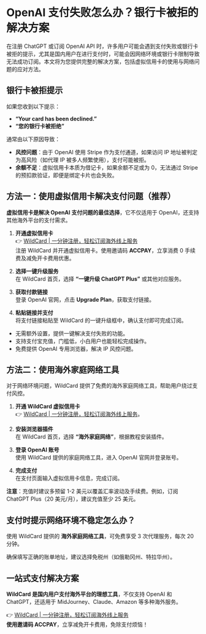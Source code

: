 # OpenAI 支付失败怎么办？银行卡被拒的解决方案

在注册 ChatGPT 或订阅 OpenAI API 时，许多用户可能会遇到支付失败或银行卡被拒的提示，尤其是国内用户在进行支付时，可能会因网络环境或银行卡限制导致无法成功订阅。本文将为您提供完整的解决方案，包括虚拟信用卡的使用与网络问题的应对方法。

## 银行卡被拒提示

如果您收到以下提示：

- **“Your card has been declined.”**
- **“您的银行卡被拒绝”**

通常由以下原因导致：

- **风控问题**：由于 OpenAI 使用 Stripe 作为支付通道，如果访问 IP 地址被判定为高风险（如代理 IP 被多人频繁使用），支付可能被拒。
- **余额不足**：虚拟信用卡本质为借记卡，如果余额不足或为 0，无法通过 Stripe 的预扣款验证，即便是绑定卡片也会失败。

## 方法一：使用虚拟信用卡解决支付问题（推荐）

**虚拟信用卡是解决 OpenAI 支付问题的最佳选择**，它不仅适用于 OpenAI，还支持其他海外平台的支付需求。

1. **开通虚拟信用卡**  
   👉 [WildCard | 一分钟注册，轻松订阅海外线上服务](https://bbtdd.com/WildCard)  
   注册 WildCard 并开通虚拟信用卡。使用邀请码 **ACCPAY**，立享消费 0 手续费及减免开卡费用优惠。

2. **选择一键升级服务**  
   在 WildCard 首页，选择 **“一键升级 ChatGPT Plus”** 或其他对应服务。

3. **获取付款链接**  
   登录 OpenAI 官网，点击 **Upgrade Plan**，获取支付链接。

4. **粘贴链接并支付**  
   将支付链接粘贴至 WildCard 的一键升级框中，确认支付即可完成订阅。

- 无需额外设置，提供一键解决支付失败的功能。
- 支持支付宝充值，门槛低，小白用户也能轻松完成操作。
- 免费提供 OpenAI 专用浏览器，解决 IP 风控问题。

## 方法二：使用海外家庭网络工具

对于网络环境问题，WildCard 提供了免费的海外家庭网络工具，帮助用户绕过支付风控。

1. **开通 WildCard 虚拟信用卡**  
   👉 [WildCard | 一分钟注册，轻松订阅海外线上服务](https://bbtdd.com/WildCard)。

2. **安装浏览器插件**  
   在 WildCard 首页，选择 **“海外家庭网络”**，根据教程安装插件。

3. **登录 OpenAI 账号**  
   使用 WildCard 提供的家庭网络工具，进入 OpenAI 官网并登录账号。

4. **完成支付**  
   在支付页面输入虚拟信用卡信息，完成订阅。

**注意**：充值时建议多预留 1-2 美元以覆盖汇率波动及手续费。例如，订阅 ChatGPT Plus（20 美元/月），建议充值至少 25 美元。

## 支付时提示网络环境不稳定怎么办？

使用 WildCard 提供的 **海外家庭网络工具**，可免费享受 3 次代理服务，每次 20 分钟。

确保填写正确的账单地址，建议选择免税州（如俄勒冈州、特拉华州）。

## 一站式支付解决方案

**WildCard 是国内用户支付海外平台的理想工具**，不仅支持 OpenAI 和 ChatGPT，还适用于 MidJourney、Claude、Amazon 等多种海外服务。

👉 [WildCard | 一分钟注册，轻松订阅海外线上服务](https://bbtdd.com/WildCard)  
**使用邀请码 ACCPAY**，立享减免开卡费用，免除支付烦恼！